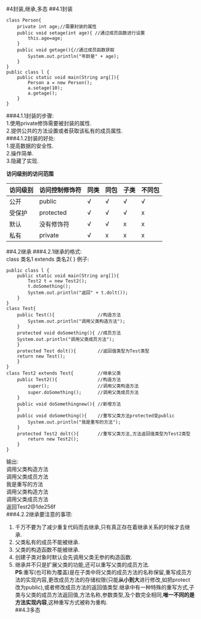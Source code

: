 #4封装,继承,多态
##4.1封装

    class Person{
        private int age;//需要封装的属性
        public void setage(int age){ //通过成员函数进行设置
            this.age=age;
        }
        public void getage(){//通过成员函数获取
            System.out.println("年龄是" + age);
        }
    }
    public class l {
        public static void main(String arg[]){
            Person a = new Person();
            a.setage(10);
            a.getage();
        }
    }

###4.1.1封装的步骤:  
1.使用private修饰需要被封装的属性.  
2.提供公共的方法设置或者获取该私有的成员属性.  
###4.1.2封装的好处:  
1.提高数据的安全性.  
2.操作简单.  
3.隐藏了实现.  

**访问级别的访问范围**  

访问级别|访问控制修饰符|同类|同包|子类|不同包
--------|--------------|----|----|----|-----
公开    |   public     | √  |  √ |  √ |  √  
受保护  |   protected  | √  |  √ |  √ |  x  
默认    |   没有修饰符 | √  |  √ |  x |  x
私有    |   private    | √  |  x |  x |  x    

##4.2继承
###4.2.1继承的格式:  
class 类名1 extends 类名2{
}
例子:

    public class l {
        public static void main(String arg[]){
            Test2 t = new Test2();
            t.doSomething();
            System.out.println("返回" + t.dolt());
        }
    }
    class Test{
        public Test(){                //构造方法
            System.out.println("调用父类构造方法");
        }
        protected void doSomething(){ //成员方法
        System.out.println("调用父类成员方法");
        }
        protected Test dolt(){        //返回值类型为Test类型
        return new Test();
        }
    }
    class Test2 extends Test{         //继承父类
        public Test2(){               //构造方法
            super();                  //调用父类构造方法
            super.doSomething();      //调用父类成员方法
        }
        public void doSomethingnew(){ //新增方法
        }
        public void doSomething(){    //重写父类方法protected变public
            System.out.println("我是重写的方法");
        }
        protected Test2 dolt(){       //重写父类方法,方法返回值类型为Test2类型
            return new Test2();
        }
    }
输出:  
调用父类构造方法  
调用父类成员方法  
我是重写的方法  
调用父类构造方法  
调用父类成员方法  
返回Test2@1de256f  
###4.2.2继承要注意的事项:  
1. 千万不要为了减少重复代码而去继承,只有真正存在着继承关系的时候才去继承.
2. 父类私有的成员不能被继承.
3. 父类的构造函数不能被继承.
4. 创建子类对象时默认会先调用父类无参的构造函数.
5. 继承并不只是扩展父类的功能,还可以重写父类的成员方法.  
**PS**:重写(也可称为覆盖)是在子类中将父类的成员方法的名称保留,重写成员方法的实现内容,更改成员方法的存储权限(只能**从小到大**进行修改,如把protect改为public),或者修改成员方法的返回值类型.继承中有一种特殊的重写方式,子类与父类的成员方法返回值,方法名称,参数类型,及个数完全相同,**唯一不同的是方法实现内容**,这种重写方式被称为重构.  
##4.3多态
